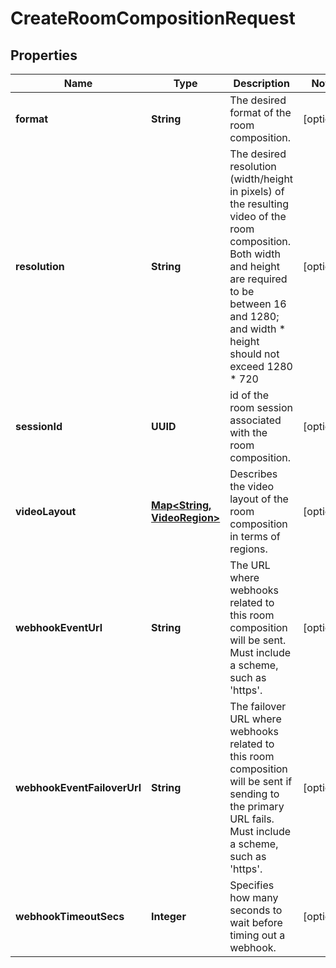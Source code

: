 

# CreateRoomCompositionRequest


## Properties

Name | Type | Description | Notes
------------ | ------------- | ------------- | -------------
**format** | **String** | The desired format of the room composition. |  [optional]
**resolution** | **String** | The desired resolution (width/height in pixels) of the resulting video of the room composition. Both width and height are required to be between 16 and 1280; and width * height should not exceed 1280 * 720 |  [optional]
**sessionId** | **UUID** | id of the room session associated with the room composition. |  [optional]
**videoLayout** | [**Map&lt;String, VideoRegion&gt;**](VideoRegion.md) | Describes the video layout of the room composition in terms of regions. |  [optional]
**webhookEventUrl** | **String** | The URL where webhooks related to this room composition will be sent. Must include a scheme, such as &#39;https&#39;. |  [optional]
**webhookEventFailoverUrl** | **String** | The failover URL where webhooks related to this room composition will be sent if sending to the primary URL fails. Must include a scheme, such as &#39;https&#39;. |  [optional]
**webhookTimeoutSecs** | **Integer** | Specifies how many seconds to wait before timing out a webhook. |  [optional]



